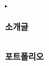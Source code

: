 <details>
  <summary><h1>소개글</h1></summary>
  <div>
    <p>프론트엔드 개발자 지망생.</p>
    <p>문화기획학과 졸업 (문학사) → 일반행정직 공시생 → 전기분야 훈련생 → 현재 공공기관 시설직으로 재직 중.</p>
    <br><br>
    <p>전기회로가 '순차적인 명령의 실행'이라는 것을 깨닫고 프로그래밍도 비슷할 거란 생각이 들었고, 막연한 두려움에 개발자의 길을 선택하지 않았던 것에 아쉬움을 느낌.</p><p>전기분야가 보수적이라는 것을 깨닫고 점점 더 후회하기 시작.</p>공공기관이 보수적이라는 것을 깨닫고 대성통곡하고 땅을 치며 후회함. (보수적+보수적=위정척사파)</p><p>개발자가 되어 스타트업으로 탈출하기로 결심.</p>
    <br><br>
    <p>덕후 기질이 좀 있는 편인 듯.</p>
    <p>남들은 별로 관심 없어하는, 쓸 데 없이 어려운 이론 같은 것들에 이끌리곤 함.</p><p>수시로 구글링을 하는 습성이 있으며, 얕고 넓은 다방면의 상식을 보유. (도메인지식 습득에 능함)</p><p>백엔드에도 흥미가 있으며 장기적으로는 풀스택 지향.</p>
    <br><br>
    <p>취미와 일이 하나가 되어야 행복해지는 유형의 사람.</p><p>일단 한번 좋아하는 일에 빠져들면 미친 듯이 열중함.</p>우선 첫 번째 목표는 업무 효율을 중시하는 합리적인 문화를 가진 스타트업에 입사하는 것.</p>
  </div> 
</details>

# 포트폴리오
